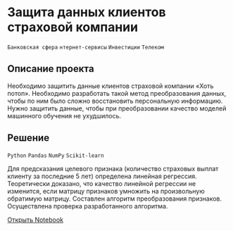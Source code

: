 # Защита данных клиентов страховой компании

`Банковская сфера` `нтернет-сервисы` `Инвестиции` `Телеком`

## Описание проекта

Необходимо защитить данные клиентов страховой компании «Хоть потоп». Необходимо разработать такой метод преобразования данных, чтобы по ним было сложно восстановить персональную информацию. Нужно защитить данные, чтобы при преобразовании качество моделей машинного обучения не ухудшилось. 

## Решение

`Python` `Pandas` `NumPy` `Scikit-learn`

Для предсказания целевого признака (количество страховых выплат клиенту за последние 5 лет) определена линейная регрессия. Теоретически доказано, что качество линейной регрессии не изменится, если матрицу признаков умножить на произвольную обратимую матрицу. Составлен алгоритм преобразования признаков. Осуществлена проверка разработанного алгоритма.

[Открыть Notebook](https://duckduckgo.com)


```python

```
